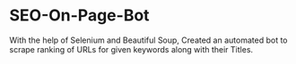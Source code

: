 # SEO-On-Page-Bot

With the help of Selenium and Beautiful Soup, Created an automated bot to scrape ranking of URLs for given keywords along with their Titles.
